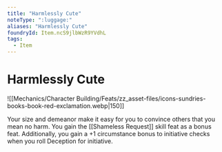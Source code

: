 ```yaml
---
title: "Harmlessly Cute"
noteType: ":luggage:"
aliases: "Harmlessly Cute"
foundryId: Item.ncS9jlbWzR9YVdhL
tags:
  - Item
---
```


# Harmlessly Cute
![[Mechanics/Character Building/Feats/zz_asset-files/icons-sundries-books-book-red-exclamation.webp|150]]

Your size and demeanor make it easy for you to convince others that you mean no harm. You gain the [[Shameless Request]] skill feat as a bonus feat. Additionally, you gain a +1 circumstance bonus to initiative checks when you roll Deception for initiative.

